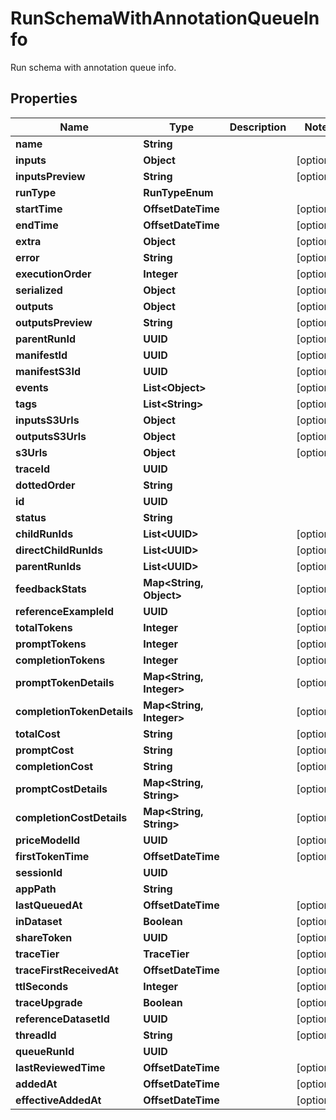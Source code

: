

# RunSchemaWithAnnotationQueueInfo

Run schema with annotation queue info.

## Properties

| Name | Type | Description | Notes |
|------------ | ------------- | ------------- | -------------|
|**name** | **String** |  |  |
|**inputs** | **Object** |  |  [optional] |
|**inputsPreview** | **String** |  |  [optional] |
|**runType** | **RunTypeEnum** |  |  |
|**startTime** | **OffsetDateTime** |  |  [optional] |
|**endTime** | **OffsetDateTime** |  |  [optional] |
|**extra** | **Object** |  |  [optional] |
|**error** | **String** |  |  [optional] |
|**executionOrder** | **Integer** |  |  [optional] |
|**serialized** | **Object** |  |  [optional] |
|**outputs** | **Object** |  |  [optional] |
|**outputsPreview** | **String** |  |  [optional] |
|**parentRunId** | **UUID** |  |  [optional] |
|**manifestId** | **UUID** |  |  [optional] |
|**manifestS3Id** | **UUID** |  |  [optional] |
|**events** | **List&lt;Object&gt;** |  |  [optional] |
|**tags** | **List&lt;String&gt;** |  |  [optional] |
|**inputsS3Urls** | **Object** |  |  [optional] |
|**outputsS3Urls** | **Object** |  |  [optional] |
|**s3Urls** | **Object** |  |  [optional] |
|**traceId** | **UUID** |  |  |
|**dottedOrder** | **String** |  |  |
|**id** | **UUID** |  |  |
|**status** | **String** |  |  |
|**childRunIds** | **List&lt;UUID&gt;** |  |  [optional] |
|**directChildRunIds** | **List&lt;UUID&gt;** |  |  [optional] |
|**parentRunIds** | **List&lt;UUID&gt;** |  |  [optional] |
|**feedbackStats** | **Map&lt;String, Object&gt;** |  |  [optional] |
|**referenceExampleId** | **UUID** |  |  [optional] |
|**totalTokens** | **Integer** |  |  [optional] |
|**promptTokens** | **Integer** |  |  [optional] |
|**completionTokens** | **Integer** |  |  [optional] |
|**promptTokenDetails** | **Map&lt;String, Integer&gt;** |  |  [optional] |
|**completionTokenDetails** | **Map&lt;String, Integer&gt;** |  |  [optional] |
|**totalCost** | **String** |  |  [optional] |
|**promptCost** | **String** |  |  [optional] |
|**completionCost** | **String** |  |  [optional] |
|**promptCostDetails** | **Map&lt;String, String&gt;** |  |  [optional] |
|**completionCostDetails** | **Map&lt;String, String&gt;** |  |  [optional] |
|**priceModelId** | **UUID** |  |  [optional] |
|**firstTokenTime** | **OffsetDateTime** |  |  [optional] |
|**sessionId** | **UUID** |  |  |
|**appPath** | **String** |  |  |
|**lastQueuedAt** | **OffsetDateTime** |  |  [optional] |
|**inDataset** | **Boolean** |  |  [optional] |
|**shareToken** | **UUID** |  |  [optional] |
|**traceTier** | **TraceTier** |  |  [optional] |
|**traceFirstReceivedAt** | **OffsetDateTime** |  |  [optional] |
|**ttlSeconds** | **Integer** |  |  [optional] |
|**traceUpgrade** | **Boolean** |  |  [optional] |
|**referenceDatasetId** | **UUID** |  |  [optional] |
|**threadId** | **String** |  |  [optional] |
|**queueRunId** | **UUID** |  |  |
|**lastReviewedTime** | **OffsetDateTime** |  |  [optional] |
|**addedAt** | **OffsetDateTime** |  |  [optional] |
|**effectiveAddedAt** | **OffsetDateTime** |  |  [optional] |



